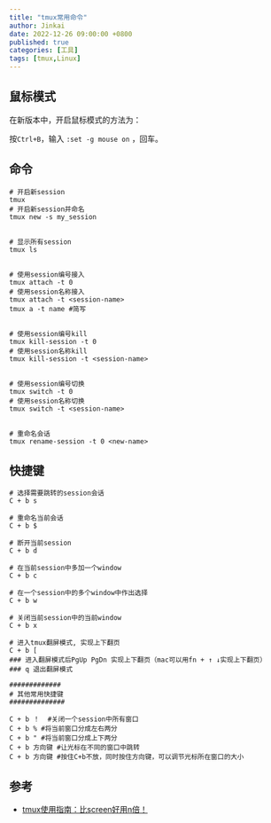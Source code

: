```yaml
---
title: "tmux常用命令"
author: Jinkai
date: 2022-12-26 09:00:00 +0800
published: true
categories: [工具]
tags: [tmux,Linux]
---
```


## 鼠标模式

在新版本中，开启鼠标模式的方法为：

按`Ctrl+B`，输入 `:set -g mouse on` ，回车。

## 命令

```plaintext
# 开启新session
tmux
# 开启新session并命名
tmux new -s my_session


# 显示所有session
tmux ls


# 使用session编号接入
tmux attach -t 0
# 使用session名称接入
tmux attach -t <session-name>
tmux a -t name #简写


# 使用session编号kill
tmux kill-session -t 0
# 使用session名称kill
tmux kill-session -t <session-name>


# 使用session编号切换
tmux switch -t 0
# 使用session名称切换
tmux switch -t <session-name>


# 重命名会话
tmux rename-session -t 0 <new-name>
```

## 快捷键

```plaintext
# 选择需要跳转的session会话
C + b s

# 重命名当前会话
C + b $

# 断开当前session
C + b d

# 在当前session中多加一个window
C + b c

# 在一个session中的多个window中作出选择
C + b w

# 关闭当前session中的当前window
C + b x

# 进入tmux翻屏模式, 实现上下翻页
C + b [  
### 进入翻屏模式后PgUp PgDn 实现上下翻页（mac可以用fn + ↑ ↓实现上下翻页）
### q 退出翻屏模式

#############
# 其他常用快捷键
##############

C + b ！  #关闭一个session中所有窗口
C + b % #将当前窗口分成左右两分
C + b " #将当前窗口分成上下两分
C + b 方向键 #让光标在不同的窗口中跳转 
C + b 方向键 #按住C+b不放，同时按住方向键，可以调节光标所在窗口的大小
```

## 参考

- [tmux使用指南：比screen好用n倍！](https://zhuanlan.zhihu.com/p/386085431)
